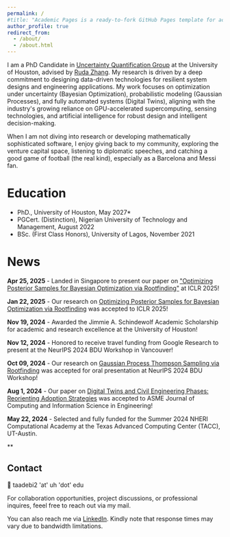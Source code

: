 ```yaml
---
permalink: /
#title: "Academic Pages is a ready-to-fork GitHub Pages template for academic personal websites"
author_profile: true
redirect_from: 
  - /about/
  - /about.html
---
```


I am a PhD Candidate in [Uncertainty Quantification Group](https://uq.uh.edu/) at the University of Houston, advised by [Ruda Zhang](https://www.cive.uh.edu/faculty/zhang-ruda). My research is driven by a deep commitment to designing data-driven technologies for resilient system designs and engineering applications. My work focuses on optimization under uncertainty (Bayesian Optimization), probabilistic modeling (Gaussian Processes), and fully automated systems (Digital Twins), aligning with the industry's growing reliance on GPU-accelerated supercomputing, sensing technologies, and artificial intelligence for robust design and intelligent decision-making.

When I am not diving into research or developing mathematically sophisticated software, I enjoy giving back to my community, exploring the venture capital space, listening to diplomatic speeches, and catching a good game of football (the real kind), especially as a Barcelona and Messi fan.

Education
===========
- PhD., University of Houston, May 2027*
- PGCert. (Distinction), Nigerian University of Technology and Management, August 2022
- BSc. (First Class Honors), University of Lagos, November 2021

News
======
**Apr 25, 2025** - Landed in Singapore to present our paper on ["Optimizing Posterior Samples for Bayesian Optimization via Rootfinding"](https://iclr.cc/virtual/2025/poster/30191) at ICLR 2025!  

**Jan 22, 2025** - Our research on [Optimizing Posterior Samples for Bayesian Optimization via Rootfinding](https://openreview.net/pdf?id=IpRLTVblaV) was accepted to ICLR 2025!

**Nov 19, 2024** - Awarded the Jimmie A. Schindewolf Academic Scholarship for academic and research excellence at the University of Houston!

**Nov 12, 2024** - Honored to receive travel funding from Google Research to present at the NeurIPS 2024 BDU Workshop in Vancouver!

**Oct 09, 2024** - Our research on [Gaussian Process Thompson Sampling via Rootfinding](openreview.net/pdf?id=IpRLTVblaV) was accepted for oral presentation at NeurIPS 2024 BDU Workshop!

**Aug 1, 2024** - Our paper on [Digital Twins and Civil Engineering Phases: Reorienting Adoption Strategies](https://asmedigitalcollection.asme.org/computingengineering/article/24/10/100801/1202057/Digital-Twins-and-Civil-Engineering-Phases?searchresult=1) was accepted to ASME Journal of Computing and Information Science in Engineering!

**May 22, 2024** - Selected and fully funded for the Summer 2024 NHERI Computational Academy at the Texas Advanced Computing Center (TACC), UT-Austin.

**




Contact
---------
:email: taadebi2 'at' uh 'dot' edu

For collaboration opportunities, project discussions, or professional inquires, feeel free to reach out via my mail. 

You can also reach me via [LinkedIn](https://www.linkedin.com/in/taiwo-adebiyi-055750174/). Kindly note that response times may vary due to bandwidth limitations.
